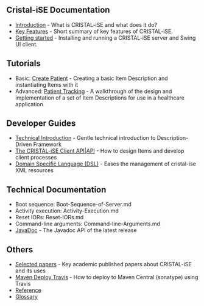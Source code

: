 Cristal-iSE Documentation
-------------------------

- [Introduction](Introduction) - What is CRISTAL-iSE and what does it do?
- [Key Features](Key-Features) - Short summary of key features of CRISTAL-iSE.
- [Getting started](Getting-Started) - Installing and running a CRISTAL-iSE server and Swing UI client.

Tutorials
-----------------
- Basic: [Create Patient](Basic-Tutorial) - Creating a basic Item Description and instantiating Items with it
- Advanced: [Patient Tracking](tutorial-PatientTracking) - A walkthrough of the design and implementation of a set of Item Descriptions for use in a healthcare application

Developer Guides
----------------
- [Technical Introduction](Technical-Introduction) - Gentle technical introduction to Description-Driven Framework
- [The CRISTAL-iSE Client API|API](API) - How to design Items and develop client processes
- [Domain Specific Language (DSL)](Domain-Specific-Language-(DSL)) - Eases the management of cristal-ise XML resources

Technical Documentation
-----------------------
- Boot sequence: Boot-Sequence-of-Server.md
- Activity execution: Activity-Execution.md
- Reset IORs: Reset-IORs.md
- Command-line arguments: Command-line-Arguments.md
- [JavaDoc](http://javadoc.io/doc/org.cristalise) - The Javadoc API of the latest release

Others
--------------
* [Selected papers](Selected-papers) - Key academic published papers about CRISTAL-iSE and its uses
* [Maven Deploy Travis](Maven-Deploy-Travis) - How to deploy to Maven Central (sonatype) using Travis
* [Reference](Reference)
* [Glossary](Glossary)
